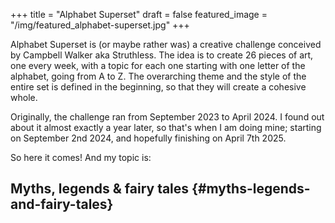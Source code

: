 +++
title = "Alphabet Superset"
draft = false
featured_image = "/img/featured_alphabet-superset.jpg"
+++

Alphabet Superset is (or maybe rather was) a creative challenge conceived by Campbell Walker aka Struthless. The idea is to create 26 pieces of art, one every week, with a topic for each one starting with one letter of the alphabet, going from A to Z. The overarching theme and the style of the entire set is defined in the beginning, so that they will create a cohesive whole.

Originally, the challenge ran from September 2023 to April 2024. I found out about it almost exactly a year later, so that's when I am doing mine; starting on September 2nd 2024, and hopefully finishing on April 7th 2025.

So here it comes! And my topic is:


## Myths, legends &amp; fairy tales {#myths-legends-and-fairy-tales}
